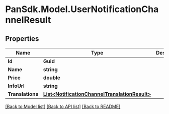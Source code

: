 # PanSdk.Model.UserNotificationChannelResult

## Properties

Name | Type | Description | Notes
------------ | ------------- | ------------- | -------------
**Id** | **Guid** |  | [optional] 
**Name** | **string** |  | [optional] 
**Price** | **double** |  | [optional] 
**InfoUrl** | **string** |  | [optional] 
**Translations** | [**List&lt;NotificationChannelTranslationResult&gt;**](NotificationChannelTranslationResult.md) |  | [optional] 

[[Back to Model list]](../README.md#documentation-for-models) [[Back to API list]](../README.md#documentation-for-api-endpoints) [[Back to README]](../README.md)

